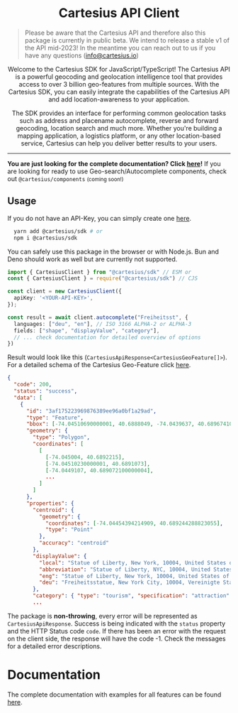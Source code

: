 <h1 align="center"> Cartesius API Client</h1>

> Please be aware that the Cartesius API and therefore also this package is currently in public beta. We intend to release a stable v1 of the API mid-2023! In the meantime you can reach out to us if you have any questions ([info@cartesius.io](https://cartesius.io/contact))

<p align="center">
  Welcome to the Cartesius SDK for JavaScript/TypeScript!
  The Cartesius API is a powerful geocoding and geolocation intelligence tool that provides access to over 3 billion geo-features from multiple sources.
  With the Cartesius SDK, you can easily integrate the capabilities of the Cartesius API and add location-awareness to your application.
</p>
<p align="center">
  The SDK provides an interface for performing common geolocation tasks such as address and placename autocomplete, reverse and forward geocoding, location search and much more.
  Whether you're building a mapping application, a logistics platform, or any other location-based service, Cartesius can help you deliver better results to your users.
</p>

<hr>

**You are just looking for the complete documentation? Click [here](https://docs.cartesius.io/)!**
If you are looking for ready to use Geo-search/Autocomplete components, check out `@cartesius/components` <small>(coming soon!)</small>

## Usage

If you do not have an API-Key, you can simply create one [here](https://cartesius.io/plans-and-pricing/).

```bash
  yarn add @cartesius/sdk # or
  npm i @cartesius/sdk
```

You can safely use this package in the browser or with Node.js. Bun and Deno should work as well but are currently not supported.

```typescript
import { CartesiusClient } from "@cartesius/sdk" // ESM or
const { CartesiusClient } = require("@cartesius/sdk") // CJS

const client = new CartesiusClient({
  apiKey: '<YOUR-API-KEY>',
});

const result = await client.autocomplete("Freiheitsst", {
  languages: ["deu", "en"], // ISO 3166 ALPHA-2 or ALPHA-3
  fields: ["shape", "displayValue", "category"],
  // ... check documentation for detailed overview of options
})
```

Result would look like this (`CartesiusApiResponse<CartesiusGeoFeature[]>`). For a detailed schema of the Cartesius Geo-Feature click [here](https://docs.cartesius.io/reference/geo-feature-model).

```json
{
  "code": 200,
  "status": "success",
  "data": [
    {
      "id": "3af175223969876389ee96a0bf1a29ad",
      "type": "Feature",
      "bbox": [-74.04510690000001, 40.6888049, -74.0439637, 40.689674100000005],
      "geometry": {
        "type": "Polygon",
        "coordinates": [
          [
            [-74.045004, 40.6892215],
            [-74.04510230000001, 40.6891073],
            [-74.0449107, 40.689072100000004],
            ...
          ]
        ]
      },
      "properties": {
        "centroid": {
          "geometry": {
            "coordinates": [-74.04454394214909, 40.689244288823055],
            "type": "Point"
          },
          "accuracy": "centroid"
        },
        "displayValue": {
          "local": "Statue of Liberty, New York, 10004, United States of America",
          "abbreviation": "Statue of Liberty, NYC, 10004, United States of America",
          "eng": "Statue of Liberty, New York, 10004, United States of America",
          "deu": "Freiheitsstatue, New York City, 10004, Vereinigte Staaten"
        },
        "category": { "type": "tourism", "specification": "attraction" },
        ...
```

The package is **non-throwing**, every error will be represented as `CartesiusApiResponse`. Success is being indicated with the `status` property and the HTTP Status code `code`.
If there has been an error with the request on the client side, the response will have the code -1. Check the messages for a detailed error descriptions.

# Documentation

The complete documentation with examples for all features can be found [here](https://docs.cartesius.io/).